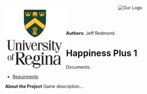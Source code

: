 
<p>
  <img align="left" src="./uofr_logo.PNG" alt="U of R logo" width="39.055%"/>
  <img align="right" src="./foo.jpg" alt="Our Logo" width="27.5%"/>
</p>

<br/><br/><br/><br/>

**Authors:** Jeff Redmond
# Happiness Plus 1

Documents:
* [Requirments](./requirments.md)

**About the Project**
Game description...
